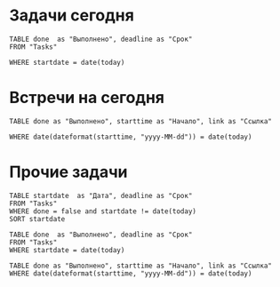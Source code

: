 

# Задачи сегодня

```dataview
TABLE done  as "Выполнено", deadline as "Срок"
FROM "Tasks"

WHERE startdate = date(today)
```

# Встречи на сегодня


```dataview
TABLE done as "Выполнено", starttime as "Начало", link as "Ссылка"

WHERE date(dateformat(starttime, "yyyy-MM-dd")) = date(today)
```

#  Прочие задачи

```dataview
TABLE startdate  as "Дата", deadline as "Срок"
FROM "Tasks"
WHERE done = false and startdate != date(today)
SORT startdate
```




<div class="dataview-inline-tables>

  ```dataview
  TABLE done  as "Выполнено", deadline as "Срок"
  FROM "Tasks"
  WHERE startdate = date(today)
  ```
  ```dataview
  TABLE done as "Выполнено", starttime as "Начало", link as "Ссылка"
  WHERE date(dateformat(starttime, "yyyy-MM-dd")) = date(today)
  ```

</div>